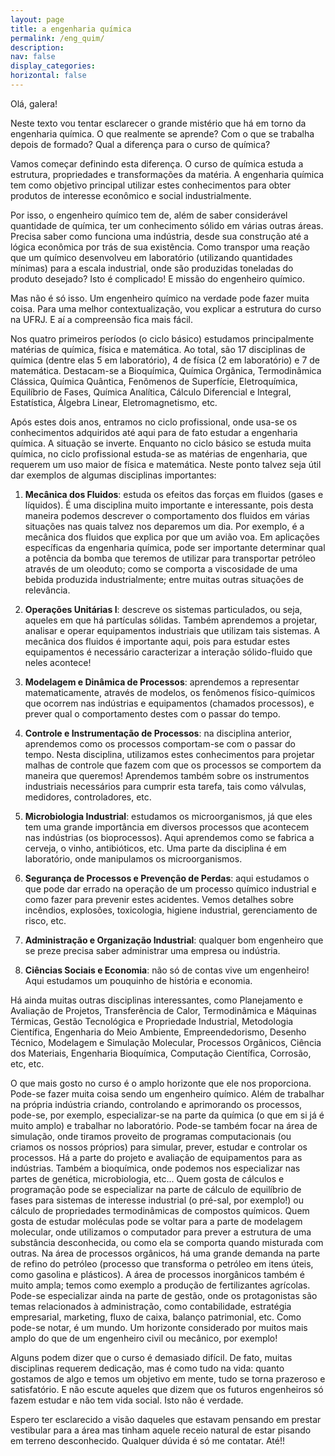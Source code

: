 ```yaml
---
layout: page
title: a engenharia química
permalink: /eng_quim/
description:
nav: false
display_categories:
horizontal: false
---
```


Olá, galera!

Neste texto vou tentar esclarecer o grande mistério que há em torno da engenharia química. O que realmente se aprende? Com o que se trabalha depois de formado? Qual a diferença para o curso de química? 

Vamos começar definindo esta diferença. O curso de química estuda a estrutura, propriedades e transformações da matéria. A engenharia química tem como objetivo principal utilizar estes conhecimentos para obter produtos de interesse econômico e social industrialmente. 

Por isso, o engenheiro químico tem de, além de saber considerável quantidade de química, ter um conhecimento sólido em várias outras áreas. Precisa saber como funciona uma indústria, desde sua construção até a lógica econômica por trás de sua existência. Como transpor uma reação que um químico desenvolveu em laboratório (utilizando quantidades mínimas) para a escala industrial, onde são produzidas toneladas do produto desejado? Isto é complicado! E missão do engenheiro químico.

Mas não é só isso. Um engenheiro químico na verdade pode fazer muita coisa. Para uma melhor contextualização, vou explicar a estrutura do curso na UFRJ. E aí a compreensão fica mais fácil.

Nos quatro primeiros períodos (o ciclo básico) estudamos principalmente matérias de química, física e matemática. Ao total, são 17 disciplinas de química (dentre elas 5 em laboratório), 4 de física (2 em laboratório) e 7 de matemática. Destacam-se a Bioquímica, Química Orgânica, Termodinâmica Clássica, Química Quântica, Fenômenos de Superfície, Eletroquímica, Equilíbrio de Fases, Química Analítica, Cálculo Diferencial e Integral, Estatística, Álgebra Linear, Eletromagnetismo, etc.

Após estes dois anos, entramos no ciclo profissional, onde usa-se os conhecimentos adquiridos até aqui para de fato estudar a engenharia química. A situação se inverte. Enquanto no ciclo básico se estuda muita química, no ciclo profissional estuda-se as matérias de engenharia, que requerem um uso maior de física e matemática. Neste ponto talvez seja útil dar exemplos de algumas disciplinas importantes:

1. **Mecânica dos Fluidos**: estuda os efeitos das forças em fluidos (gases e líquidos). É uma disciplina muito importante e interessante, pois desta maneira podemos descrever o comportamento dos fluidos em várias situações nas quais talvez nos deparemos um dia. Por exemplo, é a mecânica dos fluidos que explica por que um avião voa. Em aplicações específicas da engenharia química, pode ser importante determinar qual a potência da bomba que teremos de utilizar para transportar petróleo através de um oleoduto; como se comporta a viscosidade de uma bebida produzida industrialmente; entre muitas outras situações de relevância.

2. **Operações Unitárias I**: descreve os sistemas particulados, ou seja, aqueles em que há partículas sólidas. Também aprendemos a projetar, analisar e operar equipamentos industriais que utilizam tais sistemas. A mecânica dos fluidos é importante aqui, pois para estudar estes equipamentos é necessário caracterizar a interação sólido-fluido que neles acontece! 

3. **Modelagem e Dinâmica de Processos**: aprendemos a representar matematicamente, através de modelos, os fenômenos físico-químicos que ocorrem nas indústrias e equipamentos (chamados processos), e prever qual o comportamento destes com o passar do tempo.

4. **Controle e Instrumentação de Processos**: na disciplina anterior, aprendemos como os processos comportam-se com o passar do tempo. Nesta disciplina, utilizamos estes conhecimentos para projetar malhas de controle que fazem com que os processos se comportem da maneira que queremos! Aprendemos também sobre os instrumentos industriais necessários para cumprir esta tarefa, tais como válvulas, medidores, controladores, etc.

5. **Microbiologia Industrial**: estudamos os microorganismos, já que eles tem uma grande importância em diversos processos que acontecem nas indústrias (os bioprocessos). Aqui aprendemos como se fabrica a cerveja, o vinho, antibióticos, etc. Uma parte da disciplina é em laboratório, onde manipulamos os microorganismos.

6. **Segurança de Processos e Prevenção de Perdas**: aqui estudamos o que pode dar errado na operação de um processo químico industrial e como fazer para prevenir estes acidentes. Vemos detalhes sobre incêndios, explosões, toxicologia, higiene industrial, gerenciamento de risco, etc.

7. **Administração e Organização Industrial**: qualquer bom engenheiro que se preze precisa saber administrar uma empresa ou indústria.

8. **Ciências Sociais e Economia**: não só de contas vive um engenheiro! Aqui estudamos um pouquinho de história e economia.

Há ainda muitas outras disciplinas interessantes, como Planejamento e Avaliação de Projetos, Transferência de Calor, Termodinâmica e Máquinas Térmicas, Gestão Tecnológica e Propriedade Industrial, Metodologia Científica, Engenharia do Meio Ambiente, Empreendedorismo, Desenho Técnico, Modelagem e Simulação Molecular, Processos Orgânicos, Ciência dos Materiais, Engenharia Bioquímica, Computação Científica, Corrosão, etc, etc.

O que mais gosto no curso é o amplo horizonte que ele nos proporciona. Pode-se fazer muita coisa sendo um engenheiro químico. Além de trabalhar na própria indústria criando, controlando e aprimorando os processos, pode-se, por exemplo, especializar-se na parte da química (o que em si já é muito amplo) e trabalhar no laboratório. Pode-se também focar na área de simulação, onde tiramos proveito de programas computacionais (ou criamos os nossos próprios) para simular, prever, estudar e controlar os processos. Há a parte do projeto e avaliação de equipamentos para as indústrias. Também a bioquímica, onde podemos nos especializar nas partes de genética, microbiologia, etc... Quem gosta de cálculos e programação pode se especializar na parte de cálculo de equilíbrio de fases para sistemas de interesse industrial (o pré-sal, por exemplo!) ou cálculo de propriedades termodinâmicas de compostos químicos. Quem gosta de estudar moléculas pode se voltar para a parte de modelagem molecular, onde utilizamos o computador para prever a estrutura de uma substância desconhecida, ou como ela se comporta quando misturada com outras. Na área de processos orgânicos, há uma grande demanda na parte de refino do petróleo (processo que transforma o petróleo em itens úteis, como gasolina e plásticos). A área de processos inorgânicos também é muito ampla; temos como exemplo a produção de fertilizantes agrícolas. Pode-se especializar ainda na parte de gestão, onde os protagonistas são temas relacionados à administração, como contabilidade, estratégia empresarial, marketing, fluxo de caixa, balanço patrimonial, etc. Como pode-se notar, é um mundo. Um horizonte considerado por muitos mais amplo do que de um engenheiro civil ou mecânico, por exemplo!

Alguns podem dizer que o curso é demasiado difícil. De fato, muitas disciplinas requerem dedicação, mas é como tudo na vida: quanto gostamos de algo e temos um objetivo em mente, tudo se torna prazeroso e satisfatório. E não escute aqueles que dizem que os futuros engenheiros só fazem estudar e não tem vida social. Isto não é verdade.

Espero ter esclarecido a visão daqueles que estavam pensando em prestar vestibular para a área mas tinham aquele receio natural de estar pisando em terreno desconhecido. Qualquer dúvida é só me contatar. Até!!